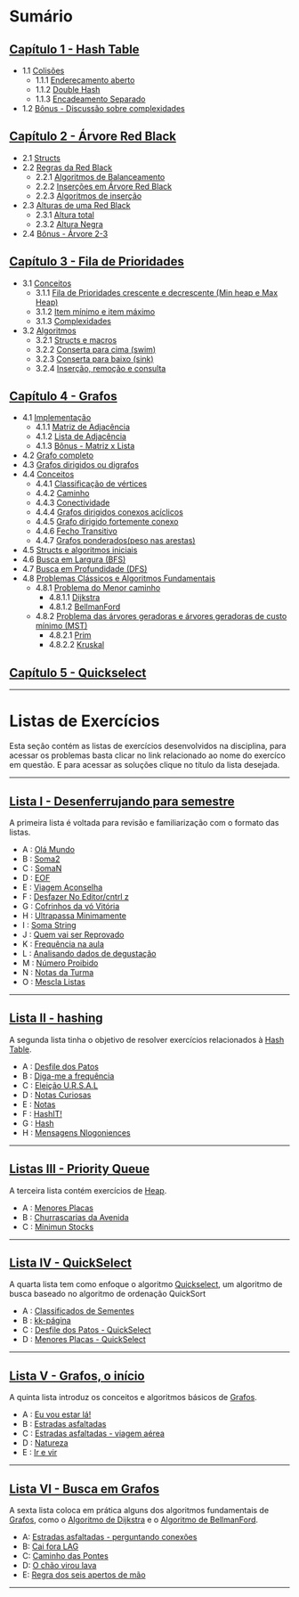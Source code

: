 # Sumário

## [Capítulo 1 - Hash Table](apostila/HashTable.md)

- 1.1 [Colisões](apostila/HashTable.md#11-colisoes)
	- 1.1.1 [Endereçamento aberto](apostila/HashTable.md#111-enderecamento-aberto)
	- 1.1.2 [Double Hash](apostila/HashTable.md#112-double-hash)
	- 1.1.3 [Encadeamento Separado](apostila/HashTable.md#113-encadeamento-separado)
- 1.2 [Bônus - Discussão sobre complexidades](apostila/HashTable.md#12-bonus-discussao-sobre-complexidades)

## [Capítulo 2 - Árvore Red Black](apostila/ÁrvoreRedBlack.md)

- 2.1 [Structs](apostila/ÁrvoreRedBlack.md#21-structs)
- 2.2 [Regras da Red Black](apostila/ÁrvoreRedBlack.md#22-regras-da-redblack)
	- 2.2.1 [Algoritmos de Balanceamento](apostila/ÁrvoreRedBlack.md#221-algoritmos-de-balanceamento)
	- 2.2.2 [Inserções em Árvore Red Black](apostila/ÁrvoreRedBlack.md#222-insercoes-em-arvore-red-black)
	- 2.2.3 [Algoritmos de inserção](apostila/ÁrvoreRedBlack.md#223-algoritmos-de-insercao)
- 2.3 [Alturas de uma Red Black](apostila/ÁrvoreRedBlack.md#23-alturas-de-uma-red-black)
	- 2.3.1 [Altura total](apostila/ÁrvoreRedBlack.md#231-altura-total)
	- 2.3.2 [Altura Negra](apostila/ÁrvoreRedBlack.md#232-altura-negra)
- 2.4 [Bônus - Árvore 2-3](apostila/ÁrvoreRedBlack.md#24-bonus-arvore-2-3)

## [Capítulo 3 - Fila de Prioridades](apostila/FiladePrioridades.md)

- 3.1 [Conceitos](apostila/FiladePrioridades.md#31-conceitos)
	- 3.1.1 [Fila de Prioridades crescente e decrescente (Min heap e Max Heap)](apostila/FiladePrioridades.md#311-fila-de-prioridades-crescente-e-decrescente-min-heap-e-max-heap)
	- 3.1.2 [Item mínimo e item máximo](apostila/FiladePrioridades.md#312-item-máximo-e-item-mínimo)
	- 3.1.3 [Complexidades](apostila/FiladePrioridades.md#313-complexidades)
- 3.2 [Algoritmos](apostila/FiladePrioridades.md#32-algoritmos)
	- 3.2.1 [Structs e macros](apostila/FiladePrioridades.md#321-struct-e-macros)
	- 3.2.2 [Conserta para cima (swim)](apostila/FiladePrioridades.md#322-conserta-para-cima-swim)
	- 3.2.3 [Conserta para baixo (sink)](apostila/FiladePrioridades.md#323-conserta-para-baixo-sink)
	- 3.2.4 [Inserção, remoção e consulta](apostila/FiladePrioridades.md#324-inserção-remoção-e-consulta)
## [Capítulo 4 - Grafos](apostila/Grafos.md)

- 4.1 [Implementação](apostila/Grafos.md#41-implementacao)
	- 4.1.1 [Matriz de Adjacência](apostila/Grafos.md#411-matriz-de-adjacencia)
	- 4.1.2 [Lista de Adjacência](apostila/Grafos.md#412-lista-de-adjacencia)
	- 4.1.3 [Bônus - Matriz x Lista](apostila/Grafos.md##413-bonus-matriz-x-lista)
- 4.2 [Grafo completo](apostila/Grafos.md#42-grafo-completo)
- 4.3 [Grafos dirigidos ou digrafos](apostila/Grafos.md#43-grafos-dirigidos-ou-digrafos)
- 4.4 [Conceitos](apostila/Grafos.md#44-conceitos)
	- 4.4.1 [Classificação de vértices](apostila/Grafos.md#441-classificacao-de-vertices)
	- 4.4.2 [Caminho](apostila/Grafos.md#442-caminho)
	- 4.4.3 [Conectividade](apostila/Grafos.md#443-conectividade)
	- 4.4.4 [Grafos dirigidos conexos acíclicos](apostila/Grafos.md#444-grafos-dirigidos-conexos-aciclicos)
	- 4.4.5 [Grafo dirigido fortemente conexo](apostila/Grafos.md#445-grafo-dirigido-fortemente-conexo)
	- 4.4.6 [Fecho Transitivo](apostila/Grafos.md#446-fecho-transitivo)
	- 4.4.7 [Grafos ponderados(peso nas arestas)](apostila/Grafos.md#447-grafos-ponderados-peso-nas-arestas)
- 4.5 [Structs e algoritmos iniciais](apostila/Grafos.md#45-structs-e-algoritmos-iniciais)
- 4.6 [Busca em Largura (BFS)](apostila/Grafos.md#46-busca-em-largura-bfs)
- 4.7 [Busca em Profundidade (DFS)](apostila/Grafos.md#47-busca-em-profundidade-dfs)
- 4.8 [Problemas Clássicos e Algoritmos Fundamentais](apostila/Grafos.md#48-problemas-classicos-e-algoritmos-fundamentais)
	- 4.8.1 [Problema do Menor caminho](apostila/Grafos.md#481-problema-do-menor-caminho)
		- 4.8.1.1 [Dijkstra](apostila/Grafos.md#4811-dijkstra)
		- 4.8.1.2 [BellmanFord](apostila/Grafos.md#4812-bellman-ford)
	- 4.8.2 [Problema das árvores geradoras e árvores geradoras de custo mínimo (MST)](apostila/Grafos.md#problema-das-arvores-geradoras-e-arvores-geradoras-de-custo-minimo-mst)
		- 4.8.2.1 [Prim](apostila/Grafos.md#4821-prim)
		- 4.8.2.2 [Kruskal](apostila/Grafos.md#4822-kruskal)

## [Capítulo 5 - Quickselect](apostila/Quickselect.md)


---


# Listas de Exercícios

Esta seção contém as listas de exercícios desenvolvidos na disciplina, para acessar os problemas basta clicar no link relacionado ao nome do exercíco em questão. E para acessar as soluções clique no título da lista desejada.

---
## [Lista I - Desenferrujando para semestre](listas/lista1-desenferrujando)  

A primeira lista é voltada para revisão e familiarização com o formato das listas.

- A : [Olá Mundo](https://moj.naquadah.com.br/contests/bcr-EDA2-2023_2-lista1-relembrando/olamundo.pdf)
- B : [Soma2](https://moj.naquadah.com.br/contests/bcr-EDA2-2023_2-lista1-relembrando/soma2.pdf)
- C : [SomaN](https://moj.naquadah.com.br/contests/bcr-EDA2-2023_2-lista1-relembrando/soma.pdf)
- D : [EOF](https://moj.naquadah.com.br/contests/bcr-EDA2-2023_2-lista1-relembrando/eof.pdf)
- E : [Viagem Aconselha](https://moj.naquadah.com.br/contests/bcr-EDA2-2023_2-lista1-relembrando/viagemaconselha.pdf)
- F : [Desfazer No Editor/cntrl z](https://moj.naquadah.com.br/contests/bcr-EDA2-2023_2-lista1-relembrando/ctrl-z.pdf)
- G : [Cofrinhos da vó Vitória](https://br.spoj.com/problems/COFRE.pdf)
- H : [Ultrapassa Minimamente](https://moj.naquadah.com.br/contests/bcr-EDA2-2023_2-lista1-relembrando/ultrapassaminimamente.pdf)
- I : [Soma String](https://moj.naquadah.com.br/contests/bcr-EDA2-2023_2-lista1-relembrando/soma_string.pdf)
- J : [Quem vai ser Reprovado](https://br.spoj.com/problems/PLACAR.pdf)
- K : [Frequência na aula](https://br.spoj.com/problems/FREQUE12.pdf) 
- L : [Analisando dados de degustação](https://moj.naquadah.com.br/contests/bcr-EDA2-2023_2-lista1-relembrando/sequencia-desgustacao.pdf)
- M : [Número Proibido](https://moj.naquadah.com.br/contests/bcr-EDA2-2023_2-lista1-relembrando/proibido.pdf)
- N : [Notas da Turma](https://moj.naquadah.com.br/contests/bcr-EDA2-2023_2-lista1-relembrando/divide-turma.pdf)
- O : [Mescla Listas](https://moj.naquadah.com.br/contests/bcr-EDA2-2023_2-lista1-relembrando/le-junta.pdf)
---
## [Lista II - hashing](listas/lista2-hashing/)

A segunda lista tinha o objetivo de resolver exercícios relacionados à [Hash Table](apostila/HashTable.md).

- A : [Desfile dos Patos](https://moj.naquadah.com.br/contests/bcr-EDA2-2023_2-hash/desfile.pdf)
- B : [Diga-me a frequência](https://moj.naquadah.com.br/contests/bcr-EDA2-2023_2-hash/digafrequencia.pdf)
- C : [Eleição U.R.S.A.L](https://moj.naquadah.com.br/contests/bcr-EDA2-2023_2-hash/eleicao-ursal-big.pdf)
- D : [Notas Curiosas](https://moj.naquadah.com.br/contests/bcr-EDA2-2023_2-hash/notas.pdf)
- E : [Notas](https://br.spoj.com/problems/NOTAS14.pdf)
- F : [HashIT!](https://www.spoj.com/problems/HASHIT.pdf)
- G : [Hash](https://br.spoj.com/problems/HASHADIQ.pdf) 
- H : [Mensagens Nlogoniences](https://moj.naquadah.com.br/contests/bcr-EDA2-2023_2-hash/mensagens.pdf)
---
## [Listas III - Priority Queue](listas/lista3-priorityQueue/)

A terceira lista contém exercícios de [Heap](apostila/FiladePrioridades.md).

- A : [Menores Placas](https://moj.naquadah.com.br/contests/bcr-EDA2-2023_2-pq/menores-placas.pdf)
- B : [Churrascarias da Avenida](https://br.spoj.com/problems/CHURRASC.pdf)
- C : [Minimun Stocks](https://www.spoj.com/problems/MINSTOCK.pdf)
---

## [Lista IV - QuickSelect](listas/lista4-quickSelect/)

A quarta lista tem como enfoque o algoritmo [Quickselect](apostila/Quickselect.md), um algoritmo de busca baseado no algoritmo de ordenação QuickSort

- A : [Classificados de Sementes](https://moj.naquadah.com.br/contests/bcr-EDA2-2023_2-quickselect/classificado-agronomia.pdf)
- B : [kk-página](https://moj.naquadah.com.br/contests/bcr-EDA2-2023_2-quickselect/kk-pagina.pdf)
- C : [Desfile dos Patos - QuickSelect](https://moj.naquadah.com.br/contests/bcr-EDA2-2023_2-quickselect/desfile.pdf)
- D : [Menores Placas - QuickSelect](https://moj.naquadah.com.br/contests/bcr-EDA2-2023_2-quickselect/menores-placas.pdf)
---

## [Lista V - Grafos, o início](listas/lista5-grafos/)

A quinta lista introduz os conceitos e algoritmos básicos de [Grafos](apostila/Grafos.md).

- A : [Eu vou estar lá!](https://moj.naquadah.com.br/contests/bcr-EDA2-2023_2-grafos/euvouestarla.pdf)
- B : [Estradas asfaltadas](https://moj.naquadah.com.br/contests/bcr-EDA2-2023_2-grafos/grafo-nucleos-cidades.pdf)
- C : [Estradas asfaltadas - viagem aérea](https://moj.naquadah.com.br/contests/bcr-EDA2-2023_2-grafos/grafo-ajude-joao.pdf)
- D : [Natureza](https://br.spoj.com/problems/NATUREZA.pdf)
- E : [Ir e vir](https://br.spoj.com/problems/IREVIR.pdf)
---

## [Lista VI - Busca em Grafos](/listas/listas6-buscasEmGrafos)

A sexta lista coloca em prática alguns dos algoritmos fundamentais de [Grafos](apostila/Grafos.md), como o [Algoritmo de Dijkstra](apostila/Grafos.md#4811-dijkstra) e o [Algoritmo de BellmanFord](apostila/Grafos.md#4812-bellman-ford).

- A: [Estradas asfaltadas - perguntando conexões](https://moj.naquadah.com.br/contests/bcr-EDA2-2023_2-grafos-busca/grafo-nlogonia-conexoes.pdf)
- B: [Cai fora LAG](https://moj.naquadah.com.br/contests/bcr-EDA2-2023_2-grafos-busca/grafo-chp.pdf)
- C: [Caminho das Pontes](https://moj.naquadah.com.br/contests/bcr-EDA2-2023_2-grafos-busca/pontes.pdf)
- D: [O chão virou lava](https://moj.naquadah.com.br/contests/bcr-EDA2-2023_2-grafos-busca/o_chao_e_lava.pdf)
- E: [Regra dos seis apertos de mão](https://moj.naquadah.com.br/contests/bcr-EDA2-2023_2-grafos-busca/handshakes-rule.pdf)
---

